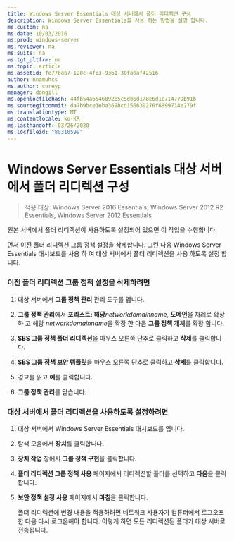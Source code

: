 ```yaml
---
title: Windows Server Essentials 대상 서버에서 폴더 리디렉션 구성
description: Windows Server Essentials를 사용 하는 방법을 설명 합니다.
ms.custom: na
ms.date: 10/03/2016
ms.prod: windows-server
ms.reviewer: na
ms.suite: na
ms.tgt_pltfrm: na
ms.topic: article
ms.assetid: fe77ba67-128c-4fc3-9361-30fa6af42516
author: nnamuhcs
ms.author: coreyp
manager: dongill
ms.openlocfilehash: 44fb54a654689285c5db6d178e6d1c714779b91b
ms.sourcegitcommit: da7b9bce1eba369bcd156639276f6899714e279f
ms.translationtype: MT
ms.contentlocale: ko-KR
ms.lasthandoff: 03/26/2020
ms.locfileid: "80310599"
---
```

# <a name="configure-folder-redirection-on-the-windows-server-essentials-destination-server"></a>Windows Server Essentials 대상 서버에서 폴더 리디렉션 구성

>적용 대상: Windows Server 2016 Essentials, Windows Server 2012 R2 Essentials, Windows Server 2012 Essentials

원본 서버에서 폴더 리디렉션이 사용하도록 설정되어 있으면 이 작업을 수행합니다.  
  
 먼저 이전 폴더 리디렉션 그룹 정책 설정을 삭제합니다. 그런 다음 Windows Server Essentials 대시보드를 사용 하 여 대상 서버에서 폴더 리디렉션을 사용 하도록 설정 합니다.  
  
### <a name="to-delete-the-old-folder-redirection-group-policy-setting"></a>이전 폴더 리디렉션 그룹 정책 설정을 삭제하려면  
  
1. 대상 서버에서 **그룹 정책 관리** 관리 도구를 엽니다.  
  
2. **그룹 정책 관리**에서 **포리스트: 해당**<em>networkdomainname</em>, **도메인**을 차례로 확장 하 고 해당 *networkdomainname*을 확장 한 다음 **그룹 정책 개체**를 확장 합니다.  
  
3. **SBS 그룹 정책 폴더 리디렉션**을 마우스 오른쪽 단추로 클릭하고 **삭제**를 클릭합니다.  
  
4. **SBS 그룹 정책 보안 템플릿**을 마우스 오른쪽 단추로 클릭하고 **삭제**를 클릭합니다.  
  
5. 경고를 읽고 **예**를 클릭합니다.  
  
6. **그룹 정책 관리**를 닫습니다.  
  
### <a name="to-enable-folder-redirection-on-the-destination-server"></a>대상 서버에서 폴더 리디렉션을 사용하도록 설정하려면  
  
1. 대상 서버에서 Windows Server Essentials 대시보드를 엽니다.  
  
2. 탐색 모음에서 **장치**를 클릭합니다.  
  
3. **장치 작업** 창에서 **그룹 정책 구현**을 클릭합니다.  
  
4. **폴더 리디렉션 그룹 정책 사용** 페이지에서 리디렉션할 폴더를 선택하고 **다음**을 클릭합니다.  
  
5. **보안 정책 설정 사용** 페이지에서 **마침**을 클릭합니다.  
  
   폴더 리디렉션에 변경 내용을 적용하려면 네트워크 사용자가 컴퓨터에서 로그오프한 다음 다시 로그온해야 합니다. 이렇게 하면 모든 리디렉션된 폴더가 대상 서버로 전송됩니다.
